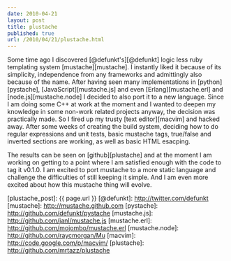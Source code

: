 ```yaml
---
date: 2010-04-21
layout: post
title: plustache
published: true
url: /2010/04/21/plustache.html
---
```


Some time ago I discovered [@defunkt's][@defunkt] logic less
ruby templating system [mustache][mustache]. I instantly
liked it because of its simplicity, independence from any frameworks
and admittingly also because of the name. After having seen many
implementations in [python][pystache],
[JavaScript][mustache.js] and even [Erlang][mustache.erl] and
[node.js][mustache.node] I decided to also port it to a new language.
Since I am doing some C++ at work at the moment and I wanted to deepen
my knowledge in some non-work related projects anyway, the decision was
practically made. So I fired up my trusty
[text editor][macvim] and hacked away.
After some weeks of creating the build system, deciding how to do regular
expressions and unit tests, basic mustache tags, true/false and inverted sections
are working, as well as basic HTML esacping.

The results can be seen on
[github][plustache] and at the moment I am working on
getting to a point where I am satisfied enough with the code to tag it v0.1.0.
I am excited to port mustache to a more static language and challenge the
difficulties of still keeping it simple. And I am even more excited about how this
mustache thing will evolve.

[plustache_post]: {{ page.url }}
[@defunkt]: http://twitter.com/defunkt
[mustache]: http://mustache.github.com
[pystache]: http://github.com/defunkt/pystache
[mustache.js]: http://github.com/janl/mustache.js
[mustache.erl]: http://github.com/mojombo/mustache.erl
[mustache.node]: http://github.com/raycmorgan/Mu
[macvim]: http://code.google.com/p/macvim/
[plustache]: http://github.com/mrtazz/plustache
